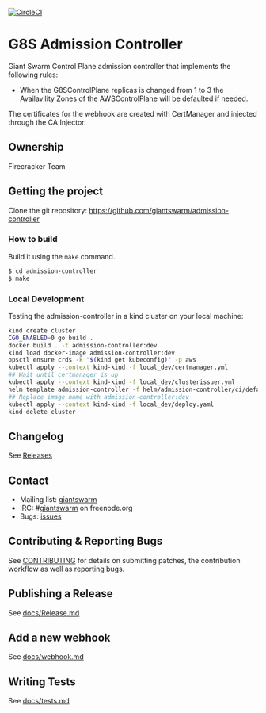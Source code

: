 [![CircleCI](https://circleci.com/gh/giantswarm/admission-controller.svg?style=svg)](https://circleci.com/gh/giantswarm/admission-controller)

# G8S Admission Controller

Giant Swarm Control Plane admission controller that implements the following rules:

- When the G8SControlPlane replicas is changed from 1 to 3 the Availavility Zones of the AWSControlPlane will be defaulted if needed.

The certificates for the webhook are created with CertManager and injected through the CA Injector.

## Ownership

Firecracker Team

## Getting the project

Clone the git repository: https://github.com/giantswarm/admission-controller

### How to build

Build it using the `make` command.

```bash
$ cd admission-controller
$ make
```

### Local Development

Testing the admission-controller in a kind cluster on your local machine:

```bash
kind create cluster
CGO_ENABLED=0 go build .
docker build . -t admission-controller:dev
kind load docker-image admission-controller:dev
opsctl ensure crds -k "$(kind get kubeconfig)" -p aws
kubectl apply --context kind-kind -f local_dev/certmanager.yml
## Wait until certmanager is up
kubectl apply --context kind-kind -f local_dev/clusterissuer.yml
helm template admission-controller -f helm/admission-controller/ci/default-values.yaml helm/admission-controller > local_dev/deploy.yaml
## Replace image name with admission-controller:dev
kubectl apply --context kind-kind -f local_dev/deploy.yaml
kind delete cluster
```

## Changelog

See [Releases](https://github.com/giantswarm/admission-controller/releases)

## Contact

- Mailing list: [giantswarm](https://groups.google.com/forum/!forum/giantswarm)
- IRC: #[giantswarm](irc://irc.freenode.org:6667/#giantswarm) on freenode.org
- Bugs: [issues](https://github.com/giantswarm/admission-controller/issues)

## Contributing & Reporting Bugs

See [CONTRIBUTING](CONTRIBUTING.md) for details on submitting patches, the
contribution workflow as well as reporting bugs.

## Publishing a Release

See [docs/Release.md](https://github.com/giantswarm/admission-controller/blob/master/docs/release.md)

## Add a new webhook

See [docs/webhook.md](https://github.com/giantswarm/admission-controller/blob/master/docs/webhook.md)

## Writing Tests 

See [docs/tests.md](https://github.com/giantswarm/admission-controller/blob/master/docs/tests.md)
